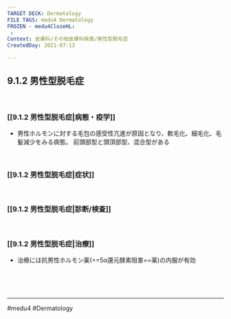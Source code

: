 ```yaml
---
TARGET DECK: Dermatology
FILE TAGS: medu4 Dermatology
FROZEN - medu4ClozeHL:
 : 
Context: 皮膚科/その他皮膚科疾患/男性型脱毛症
CreatedDay: 2021-07-13

---
```


## 9.1.2 男性型脱毛症

<br>

### [[9.1.2 男性型脱毛症|病態・疫学]]
* 男性ホルモンに対する毛包の感受性亢進が原因となり、軟毛化、細毛化、毛髪減少をみる病態。 前頭部型と頭頂部型、混合型がある

<br>

### [[9.1.2 男性型脱毛症|症状]]


<br>

### [[9.1.2 男性型脱毛症|診断/検査]]


<br>

### [[9.1.2 男性型脱毛症|治療]]
* 治療には抗男性ホルモン薬(==5α還元酵素阻害==薬)の内服が有効
<!--ID: 1626163349512-->


<br><br><br>

---
#medu4 #Dermatology  
